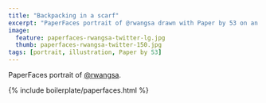 ```yaml
---
title: "Backpacking in a scarf"
excerpt: "PaperFaces portrait of @rwangsa drawn with Paper by 53 on an iPad."
image: 
  feature: paperfaces-rwangsa-twitter-lg.jpg
  thumb: paperfaces-rwangsa-twitter-150.jpg
tags: [portrait, illustration, Paper by 53]
---
```


PaperFaces portrait of [@rwangsa](http://twitter.com/rwangsa).

{% include boilerplate/paperfaces.html %}